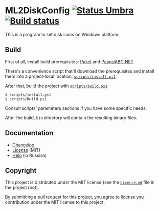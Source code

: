 ML2DiskConfig [![Status Umbra][status-umbra]][andivionian-status-classifier] [![Build status][badge-appveyor]][appveyor]
=============

This is a program to set disk icons on Windows platform.

Build
-----

First of all, install build prerequisites: [Paket][paket] and
[PascalABC.NET][pascalabc-net].

There's a convenience script that'll download the prerequisites and install them
into a project-local location: [`scripts/install.ps1`][install-script].

After that, build the project with [`scripts/build.ps1`][build-script]:

```console
$ scripts/install.ps1
$ scripts/build.ps1
```

Consult scripts' parameters sections if you have some specific needs.

After the build, `bin` directory will contain the resulting binary files.

Documentation
-------------

- [Changelog][docs.changelog]
- [License][docs.license] (MIT)
- [Help][docs.help] (in Russian)

Copyright
---------

This project is distributed under the MIT license (see the
[`License.md`][license] file in the project root).

By submitting a pull request for this project, you agree to license you
contribution under the MIT license to this project.

[andivionian-status-classifier]: https://github.com/ForNeVeR/andivionian-status-classifier
[appveyor]: https://ci.appveyor.com/project/ForNeVeR/ml2diskconfig/branch/develop
[badge-appveyor]: https://ci.appveyor.com/api/projects/status/9li67ml5siuwjpvk/branch/develop?svg=true
[build-script]: scripts/build.ps1
[docs.changelog]: ./CHANGELOG.md
[docs.license]: ./LICENSE.md
[docs.help]: ./Help/
[install-script]: scripts/install.ps1
[license]: License.md
[paket]: https://fsprojects.github.io/Paket/
[pascalabc-net]: http://pascalabc.net/
[status-umbra]: https://img.shields.io/badge/status-umbra-red.svg
